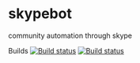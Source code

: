 # skypebot
community automation through skype

Builds
[![Build status](https://ci.appveyor.com/api/projects/status/rtvaha08iq25o1wc/branch/development?svg=true&passingText=Development%20-%20OK)](https://ci.appveyor.com/project/mollyporph/skypebot/branch/development)
[![Build status](https://ci.appveyor.com/api/projects/status/rtvaha08iq25o1wc/branch/master?svg=true&passingText=Production%20-%20OK)](https://ci.appveyor.com/project/mollyporph/skypebot/branch/master)
